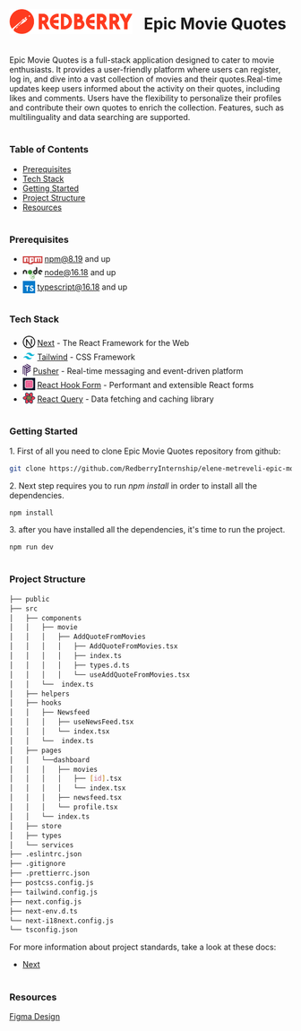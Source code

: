 <div style="display:flex; align-items: center">
  <img src="public/readme/assets/logo-redberry.png" alt="logo" width="220" style="margin-right: 20px" />
  <h1 style="position:relative; top: -6px" >Epic Movie Quotes</h1>
</div>

Epic Movie Quotes is a full-stack application designed to cater to movie enthusiasts. It provides a user-friendly platform where users can register, log in, and dive into a vast collection of movies and their quotes.Real-time updates keep users informed about the activity on their quotes, including likes and comments. Users have the flexibility to personalize their profiles and contribute their own quotes to enrich the collection. Features, such as multilinguality and data searching are supported.

#

### Table of Contents

- [Prerequisites](#prerequisites)
- [Tech Stack](#tech-stack)
- [Getting Started](#getting-started)
- [Project Structure](#project-structure)
- [Resources](#resources)

#

### Prerequisites

- <img src="public/readme/assets/npm.png" width="35" style="position: relative; top: 4px" /> npm@8.19 and up
- <img src="public/readme/assets/node.png" width="35" style="position: relative; top: 6px" /> node@16.18 and up
- <img src="public/readme/assets/typescript.png" width="22" style="position: relative; top: 6px" /> typescript@16.18 and up

#

### Tech Stack

- <img src="public/readme/assets/next.png" height="22" style="position: relative; top: 4px" /> [Next](https://nextjs.org/) - The React Framework for the Web
- <img src="public/readme/assets/tailwind.png" height="22" style="position: relative; top: 4px" /> [Tailwind](https://tailwindui.com/) - CSS Framework
- <img src="public/readme/assets/pusher.png" height="22" style="position: relative; top: 4px" /> [Pusher](https://pusher.com/) - Real-time messaging and event-driven platform
- <img src="public/readme/assets/react-hook-form.png" height="22" style="position: relative; top: 4px" /> [React Hook Form](https://react-hook-form.com/) - Performant and extensible React forms
- <img src="public/readme/assets/react-query.png" height="22" style="position: relative; top: 4px" /> [React Query](https://react-hook-form.com/) - Data fetching and caching library

#

### Getting Started

1\. First of all you need to clone Epic Movie Quotes repository from github:

```sh
git clone https://github.com/RedberryInternship/elene-metreveli-epic-movie-quotes-front
```

2\. Next step requires you to run _npm install_ in order to install all the dependencies.

```sh
npm install
```

3\. after you have installed all the dependencies, it's time to run the project.

```sh
npm run dev
```

#

### Project Structure

```bash
├── public
├── src
│   ├── components
│   │   ├── movie
│   │   │   ├── AddQuoteFromMovies
│   │   │   │   ├── AddQuoteFromMovies.tsx
│   │   │   │   ├── index.ts
│   │   │   │   ├── types.d.ts
│   │   │   │   └── useAddQuoteFromMovies.tsx
│   │   └──  index.ts
│   ├── helpers
│   ├── hooks
│   │   ├── Newsfeed
│   │   │   ├── useNewsFeed.tsx
│   │   │   └── index.tsx
│   │   └──  index.ts
│   ├── pages
│   │   └──dashboard
│   │   │   ├── movies
│   │   │   │   ├── [id].tsx
│   │   │   │   └── index.tsx
│   │   │   ├── newsfeed.tsx
│   │   │   └── profile.tsx
│   │   └── index.ts
│   ├── store
│   ├── types
│   └── services
├── .eslintrc.json
├── .gitignore
├── .prettierrc.json
├── postcss.config.js
├── tailwind.config.js
├── next.config.js
├── next-env.d.ts
└── next-i18next.config.js
└── tsconfig.json
```

For more information about project standards, take a look at these docs:

- [Next](https://nextjs.org/docs)

#

### Resources

[Figma Design](https://www.figma.com/file/5uMXCg3itJwpzh9cVIK3hA/Movie-Quotes-Bootcamp-assignment?type=design&node-id=0-1&mode=design&t=c5A843fLo1dWnBRi-0)
